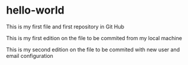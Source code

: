 # hello-world
This is my first file and first repository in Git Hub

This is my first edition on the file to be commited from my local machine

This is my second edition on the file to be commited with new user and email configuration
